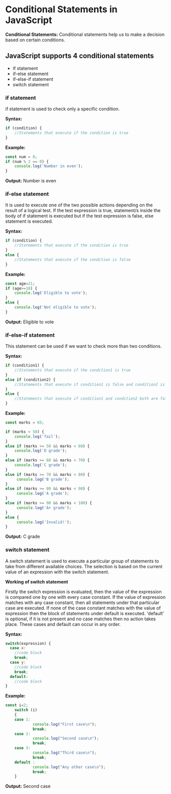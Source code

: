 # Conditional Statements in JavaScript

**Conditional Statements:**  Conditional statements help us to make a decision based on certain conditions.
## JavaScript supports 4 conditional statements
 
* if statement
* if-else statement
* if-else-if statement
* switch statement
### if statement

if statement is used to check only a specific condition.

**Syntax:**

```js
if (condition) {
    //Statements that execute if the condition is true
}
```
**Example:**

```js
const num = 8;
if (num % 2 == 0) {
    console.log('Number in even');
}
```
**Output:** Number is even
### if-else statement

It is used to execute one of the two possible actions depending on the result of a logical test. If the test expression is true, statement/s inside the body of if statement is executed but if the test expression is false, else statement is executed.

**Syntax:**
```js
if (condition) {
    //Statements that execute if the condition is true
} 
else {
    //Statements that execute if the condition is false
}
```
**Example:**
```js
const age=21;
if (age>=18) {
    console.log('Eligible to vote');
}
else {
    console.log('Not eligible to vote');
}
```
**Output:** Eligible to vote

### if-else-if statement

This statement can be used if we want to check more than two conditions.

**Syntax:**
```js
if (condition1) {
    //Statements that execute if the condition1 is true
} 
else if (condition2) {
    //Statements that execute if condition1 is false and condition2 is true
} 
else {
    //Statements that execute if condition1 and condition2 both are false
}
```
**Example:**
```js
const marks = 65;

if (marks < 50) {
    console.log('fail');
} 
else if (marks >= 50 && marks < 60) {
    console.log('D grade');
} 
else if (marks >= 60 && marks < 70) {
    console.log('C grade');
} 
else if (marks >= 70 && marks < 80) {
     console.log('B grade');
} 
else if (marks >= 80 && marks < 90) {
     console.log('A grade');
} 
else if (marks >= 90 && marks < 100) {
     console.log('A+ grade');
} 
else {
     console.log('Invalid!');
}
```
**Output:** C grade

### switch statement

A switch statement is used to execute a particular group of statements to take from different available choices. The selection is based on the current value of an expression with the switch statement.

**Working of switch statement**

Firstly the switch expression is evaluated, then the value of the expression is compared one by one with every case constant. If the value of expression matches with any case constant, then all statements under that particular case are executed. If none of the case constant matches with the value of expression then the block of statements under default is executed. 'default' is optional, if it is not present and no case matches then no action takes place. These cases and default can occur in any order.

**Syntax:**
```js
switch(expression) {
  case x:
    //code block
    break;
  case y:
    //code block
    break;
  default:
    //code block
}
```
**Example:**
```js
const i=2;
    switch (i)
    {
    case 1:
            console.log("First case\n");
            break;
    case 2:
            console.log("Second case\n");
            break;
    case 3:
            console.log("Third case\n");
            break;
    default :
            console.log("Any other case\n");
            break;                            
    }
```
**Output:** Second case
